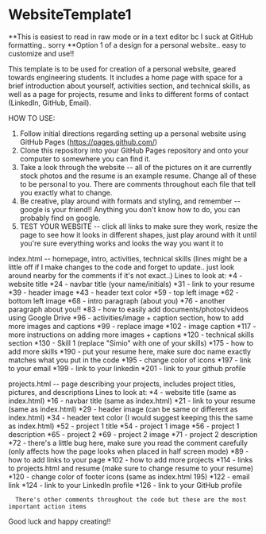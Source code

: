 # WebsiteTemplate1
**This is easiest to read in raw mode or in a text editor bc I suck at GitHub formatting.. sorry
**Option 1 of a design for a personal website.. easy to customize and use!!

This template is to be used for creation of a personal website, geared towards engineering students. It includes a home page with space for a brief introduction about yourself, activities section, and technical skills, as well as a page for projects, resume and links to different forms of contact (LinkedIn, GitHub, Email). 

HOW TO USE:

1. Follow initial directions regarding setting up a personal website using GitHub Pages (https://pages.github.com/)
2. Clone this repository into your GitHub Pages repository and onto your computer to somewhere you can find it. 
3. Take a look through the website -- all of the pictures on it are currently stock photos and the resume is an example resume. Change all of these to be personal to you. There are comments throughout each file that tell you exactly what to change. 
4. Be creative, play around with formats and styling, and remember -- google is your friend!! Anything you don't know how to do, you can probably find on google. 
5. TEST YOUR WEBSITE -- click all links to make sure they work, resize the page to see how it looks in different shapes, just play around with it until you're sure everything works and looks the way you want it to

index.html -- homepage, intro, activities, technical skills (lines might be a little off if I make changes to the code and forget to update.. just look around nearby for the comments if it's not exact..)
    Lines to look at:   *4 - website title
                        *24 - navbar title (your name/initials)
                        *31 - link to your resume
                        *39 - header image
                        *43 - header text color
                        *59 - top left image
                        *62 - bottom left image
                        *68 - intro paragraph (about you)
                        *76 - another paragraph about you!!
                        *83 - how to easily add documents/photos/videos using Google Drive
                        *96 - activities/image + caption section, how to add more images and captions
                        *99 - replace image
                        *102 - image caption
                        *117 - more instructions on adding more images + captions
                        *120 - technical skills section
                        *130 - Skill 1 (replace "Simio" with one of your skills)
                        *175 - how to add more skills
                        *190 - put your resume here, make sure doc name exactly matches what you put in the code
                        *195 - change color of icons
                        *197 - link to your email
                        *199 - link to your linkedin
                        *201 - link to your github profile
 
 projects.html -- page describing your projects, includes project titles, pictures, and descriptions
      Lines to look at: *4 - website title (same as index.html)
                        *16 - navbar title (same as index.html)
                        *21 - link to your resume (same as index.html)
                        *29 - header image (can be same or different as index.html)
                        *34 - header text color (I would suggest keeping this the same as index.html)
                        *52 - project 1 title
                        *54 - project 1 image
                        *56 - project 1 description
                        *65 - project 2
                        *69 - project 2 image
                        *71 - project 2 description
                        *72 - there's a little bug here, make sure you read the comment carefully (only affects how the page looks when placed in half screen mode)
                        *89 - how to add links to your page
                        *102 - how to add more projects
                        *114 - links to projects.html and resume (make sure to change resume to your resume)
                        *120 - change color of footer icons (same as index.html 195)
                        *122 - email link
                        *124 - link to your LinkedIn profile
                        *126 - link to your GitHub profile
                        
      There's other comments throughout the code but these are the most important action items
                        
 Good luck and happy creating!!                
                      
                      
                      
                      
    
